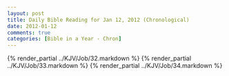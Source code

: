 ```yaml
---
layout: post
title: Daily Bible Reading for Jan 12, 2012 (Chronological)
date: 2012-01-12
comments: true
categories: [Bible in a Year - Chron]
---
```

{% render_partial ../KJV/Job/32.markdown %}
{% render_partial ../KJV/Job/33.markdown %}
{% render_partial ../KJV/Job/34.markdown %}
